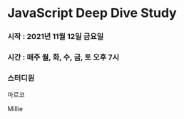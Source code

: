 # JavaScript Deep Dive Study

### 시작 : 2021년 11월 12일 금요일

### 시간 : 매주 월, 화, 수, 금, 토 오후 7시

### 스터디원

마르코

Millie
